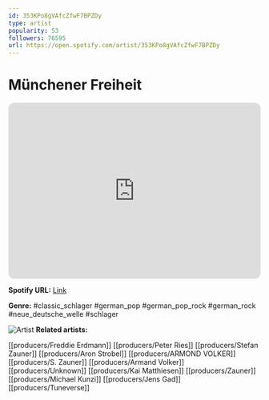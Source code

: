 ```yaml
---
id: 353KPo8gVAfcZfwF7BPZDy
type: artist
popularity: 53
followers: 76595
url: https://open.spotify.com/artist/353KPo8gVAfcZfwF7BPZDy
---
```

# Münchener Freiheit

<iframe style="border-radius:12px" src="https://open.spotify.com/embed/artist/353KPo8gVAfcZfwF7BPZDy" width="100%" height="352" frameBorder="0" allowfullscreen="" allow="autoplay; clipboard-write; encrypted-media; fullscreen; picture-in-picture" loading="lazy"></iframe>

**Spotify URL:** [Link](https://open.spotify.com/artist/353KPo8gVAfcZfwF7BPZDy)

**Genre:**  #classic_schlager #german_pop #german_pop_rock #german_rock #neue_deutsche_welle #schlager

![Artist](https://i.scdn.co/image/912c77c1f96ff4abcbd0403d23ed96f7f07dbdd7)
**Related artists:**

[[producers/Freddie Erdmann]]
[[producers/Peter Ries]]
[[producers/Stefan Zauner]]
[[producers/Aron Strobel]]
[[producers/ARMOND VOLKER]]
[[producers/S. Zauner]]
[[producers/Armand Volker]]
[[producers/Unknown]]
[[producers/Kai Matthiesen]]
[[producers/Zauner]]
[[producers/Michael Kunzi]]
[[producers/Jens Gad]]
[[producers/Tuneverse]]
